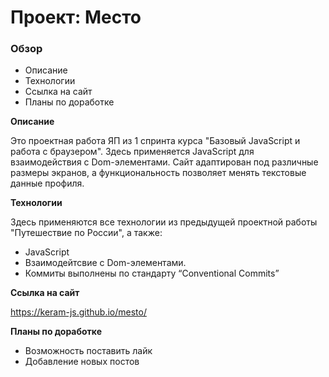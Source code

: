 # Проект: Место

### Обзор

* Описание
* Технологии
* Ссылка на сайт
* Планы по доработке

**Описание**

Это проектная работа ЯП из 1 спринта курса "Базовый JavaScript и работа с браузером". Здесь применяется JavaScript для взаимодействия с Dom-элементами. Сайт адаптирован под различные размеры экранов, а функциональность позволяет менять текстовые данные профиля.

**Технологии**

Здесь применяются все технологии из предыдущей проектной работы "Путешествие по России", а также:

* JavaScript
* Взаимодейтсвие с Dom-элементами.
* Коммиты выполнены по стандарту  “Conventional Commits”

**Ссылка на сайт**

 https://keram-js.github.io/mesto/
 
**Планы по доработке**

* Возможность поставить лайк  
* Добавление новых постов
